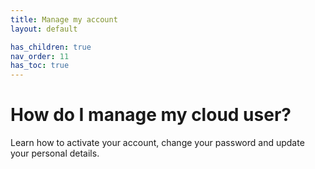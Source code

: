 ```yaml
---
title: Manage my account
layout: default

has_children: true
nav_order: 11
has_toc: true
---
```


# How do I manage my cloud user?

Learn how to activate your account, change your password and update your personal details.
